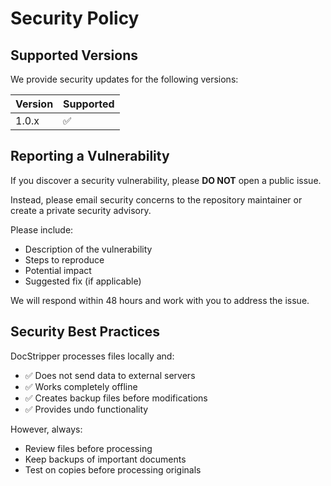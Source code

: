 # Security Policy

## Supported Versions

We provide security updates for the following versions:

| Version | Supported          |
| ------- | ------------------ |
| 1.0.x   | :white_check_mark: |

## Reporting a Vulnerability

If you discover a security vulnerability, please **DO NOT** open a public issue.

Instead, please email security concerns to the repository maintainer or create a private security advisory.

Please include:
- Description of the vulnerability
- Steps to reproduce
- Potential impact
- Suggested fix (if applicable)

We will respond within 48 hours and work with you to address the issue.

## Security Best Practices

DocStripper processes files locally and:
- ✅ Does not send data to external servers
- ✅ Works completely offline
- ✅ Creates backup files before modifications
- ✅ Provides undo functionality

However, always:
- Review files before processing
- Keep backups of important documents
- Test on copies before processing originals

